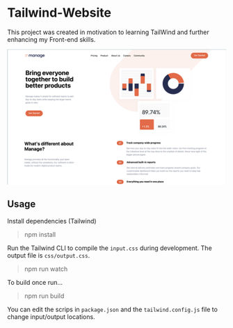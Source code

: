 # Tailwind-Website

This project was created in motivation to learning TailWind and further enhancing my Front-end skills.

![Manage-Website](./manage-website.png)

## Usage

Install dependencies (Tailwind)

> npm install

Run the Tailwind CLI to compile the `input.css` during development. The output file is `css/output.css`.

> npm run watch

To build once run...

> npm run build

You can edit the scrips in `package.json` and the `tailwind.config.js` file to change input/output locations.
